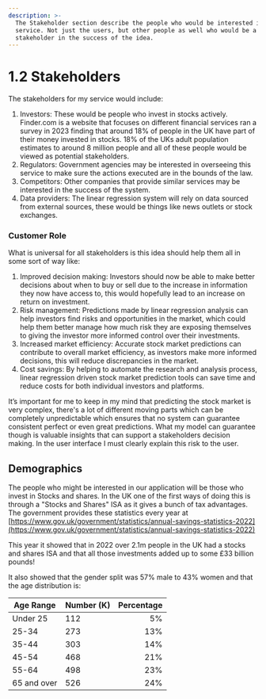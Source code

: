 ```yaml
---
description: >-
  The Stakeholder section describe the people who would be interested in this
  service. Not just the users, but other people as well who would be a
  stakeholder in the success of the idea.
---
```


# 1.2 Stakeholders

The stakeholders for my service would include:

1. Investors: These would be people who invest in stocks actively. Finder.com is a website that focuses on different financial services ran a survey in 2023 finding that around 18% of people in the UK have part of their money invested in stocks. 18% of the UKs adult population estimates to around 8 million people and all of these people would be viewed as potential stakeholders.
2. Regulators: Government agencies may be interested in overseeing this service to make sure the actions executed are in the bounds of the law.
3. Competitors: Other companies that provide similar services may be interested in the success of the system.
4. Data providers: The linear regression system will rely on data sourced from external sources, these would be things like news outlets or stock exchanges.

### Customer Role

What is universal for all stakeholders is this idea should help them all in some sort of way like:

1. Improved decision making: Investors should now be able to make better decisions about when to buy or sell due to the increase in information they now have access to, this would hopefully lead to an increase on return on investment.
2. Risk management: Predictions made by linear regression analysis can help investors find risks and opportunities in the market, which could help them better manage how much risk they are exposing themselves to giving the investor more informed control over their investments.
3. Increased market efficiency: Accurate stock market predictions can contribute to overall market efficiency, as investors make more informed decisions, this will reduce discrepancies in the market.
4. Cost savings: By helping to automate the research and analysis process, linear regression driven stock market prediction tools can save time and reduce costs for both individual investors and platforms.

It’s important for me to keep in my mind that predicting the stock market is very complex, there's a lot of different moving parts which can be completely unpredictable which ensures that no system can guarantee consistent perfect or even great predictions. What my model can guarantee though is valuable insights that can support a stakeholders decision making. In the user interface I must clearly explain this risk to the user.

## Demographics

The people who might be interested in our application will be those who invest in Stocks and shares. In the UK one of the first ways of doing this is through a "Stocks and Shares" ISA as it gives a bunch of tax advantages. The government provides these statistics every year at [https://www.gov.uk/government/statistics/annual-savings-statistics-2022](https://www.gov.uk/government/statistics/annual-savings-statistics-2022)

This year it showed that in 2022 over 2.1m people in the UK had a stocks and shares ISA and that all those investments added up to some £33 billion pounds!

It also showed that the gender split was 57% male to 43% women and that the age distribution is:

| Age Range   | Number (K) | Percentage |
| ----------- | ---------- | ---------: |
| Under 25    | 112        |         5% |
| 25-34       | 273        |        13% |
| 35-44       | 303        |        14% |
| 45-54       | 468        |        21% |
| 55-64       | 498        |        23% |
| 65 and over | 526        |        24% |



